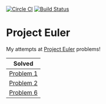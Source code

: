 [![Circle CI](https://circleci.com/gh/dueyfinster/project-euler.svg?style=svg)](https://circleci.com/gh/dueyfinster/project-euler)
[![Build Status](https://travis-ci.org/dueyfinster/project-euler.svg?branch=master)](https://travis-ci.org/dueyfinster/project-euler)

# Project Euler
My attempts at [Project Euler](https://projecteuler.net/) problems!

| Solved |
| ------ |
| [Problem 1](https://projecteuler.net/problem=1) |
| [Problem 2](https://projecteuler.net/problem=2) |
| [Problem 6](https://projecteuler.net/problem=6) |